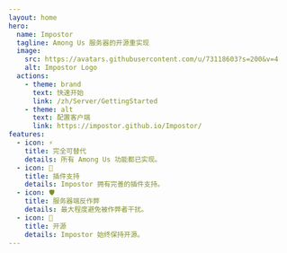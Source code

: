 ```yaml
---
layout: home
hero:
  name: Impostor
  tagline: Among Us 服务器的开源重实现
  image:
    src: https://avatars.githubusercontent.com/u/73118603?s=200&v=4
    alt: Impostor Logo
  actions:
    - theme: brand
      text: 快速开始
      link: /zh/Server/GettingStarted
    - theme: alt
      text: 配置客户端
      link: https://impostor.github.io/Impostor/
features:
  - icon: ⚡
    title: 完全可替代
    details: 所有 Among Us 功能都已实现。
  - icon: 🔌
    title: 插件支持
    details: Impostor 拥有完善的插件支持。
  - icon: 🛡️
    title: 服务器端反作弊
    details: 最大程度避免被作弊者干扰。
  - icon: 🤝
    title: 开源
    details: Impostor 始终保持开源。
---
```


